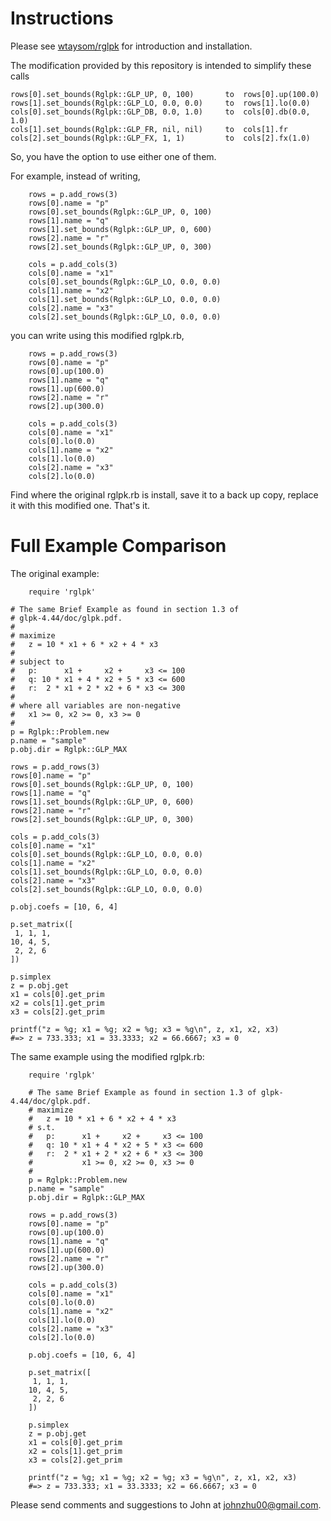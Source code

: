 # Instructions

Please see [wtaysom/rglpk](https://github.com/wtaysom/rglpk/blob/master/README.md) for introduction and installation.

The modification provided by this repository is intended to simplify these calls 

	rows[0].set_bounds(Rglpk::GLP_UP, 0, 100)       to	rows[0].up(100.0)   
	rows[1].set_bounds(Rglpk::GLP_LO, 0.0, 0.0)     to	rows[1].lo(0.0)     
	cols[0].set_bounds(Rglpk::GLP_DB, 0.0, 1.0)     to	cols[0].db(0.0, 1.0)
	cols[1].set_bounds(Rglpk::GLP_FR, nil, nil)     to	cols[1].fr          
	cols[2].set_bounds(Rglpk::GLP_FX, 1, 1)         to	cols[2].fx(1.0)     

So, you have the option to use either one of them.

For example, instead of writing,

        rows = p.add_rows(3)
        rows[0].name = "p"
        rows[0].set_bounds(Rglpk::GLP_UP, 0, 100)
        rows[1].name = "q"
        rows[1].set_bounds(Rglpk::GLP_UP, 0, 600)
        rows[2].name = "r"
        rows[2].set_bounds(Rglpk::GLP_UP, 0, 300)
        
        cols = p.add_cols(3)
        cols[0].name = "x1"
        cols[0].set_bounds(Rglpk::GLP_LO, 0.0, 0.0)
        cols[1].name = "x2"
        cols[1].set_bounds(Rglpk::GLP_LO, 0.0, 0.0)
        cols[2].name = "x3"
        cols[2].set_bounds(Rglpk::GLP_LO, 0.0, 0.0)

you can write using this modified rglpk.rb,

        rows = p.add_rows(3)
        rows[0].name = "p"
        rows[0].up(100.0)
        rows[1].name = "q"
        rows[1].up(600.0)
        rows[2].name = "r"
        rows[2].up(300.0)
        
        cols = p.add_cols(3)
        cols[0].name = "x1"
        cols[0].lo(0.0)
        cols[1].name = "x2"
        cols[1].lo(0.0)
        cols[2].name = "x3"
        cols[2].lo(0.0)

Find where the original rglpk.rb is install, save it to a back up copy, replace it with this modified one.  That's it.

# Full Example Comparison

The original example:

        require 'rglpk'
        
	# The same Brief Example as found in section 1.3 of 
	# glpk-4.44/doc/glpk.pdf.
	#
	# maximize
	#   z = 10 * x1 + 6 * x2 + 4 * x3
	#
	# subject to
	#   p:      x1 +     x2 +     x3 <= 100
	#   q: 10 * x1 + 4 * x2 + 5 * x3 <= 600
	#   r:  2 * x1 + 2 * x2 + 6 * x3 <= 300
	#
	# where all variables are non-negative
	#   x1 >= 0, x2 >= 0, x3 >= 0
	#    
	p = Rglpk::Problem.new
	p.name = "sample"
	p.obj.dir = Rglpk::GLP_MAX

	rows = p.add_rows(3)
	rows[0].name = "p"
	rows[0].set_bounds(Rglpk::GLP_UP, 0, 100)
	rows[1].name = "q"
	rows[1].set_bounds(Rglpk::GLP_UP, 0, 600)
	rows[2].name = "r"
	rows[2].set_bounds(Rglpk::GLP_UP, 0, 300)

	cols = p.add_cols(3)
	cols[0].name = "x1"
	cols[0].set_bounds(Rglpk::GLP_LO, 0.0, 0.0)
	cols[1].name = "x2"
	cols[1].set_bounds(Rglpk::GLP_LO, 0.0, 0.0)
	cols[2].name = "x3"
	cols[2].set_bounds(Rglpk::GLP_LO, 0.0, 0.0)

	p.obj.coefs = [10, 6, 4]

	p.set_matrix([
	 1, 1, 1,
	10, 4, 5,
	 2, 2, 6
	])

	p.simplex
	z = p.obj.get
	x1 = cols[0].get_prim
	x2 = cols[1].get_prim
	x3 = cols[2].get_prim

	printf("z = %g; x1 = %g; x2 = %g; x3 = %g\n", z, x1, x2, x3)
	#=> z = 733.333; x1 = 33.3333; x2 = 66.6667; x3 = 0

The same example using the modified rglpk.rb:

        require 'rglpk'
        
        # The same Brief Example as found in section 1.3 of glpk-4.44/doc/glpk.pdf.
        # maximize
        #   z = 10 * x1 + 6 * x2 + 4 * x3
        # s.t.
        #   p:      x1 +     x2 +     x3 <= 100
        #   q: 10 * x1 + 4 * x2 + 5 * x3 <= 600
        #   r:  2 * x1 + 2 * x2 + 6 * x3 <= 300
        #           x1 >= 0, x2 >= 0, x3 >= 0
        #    
        p = Rglpk::Problem.new
        p.name = "sample"
        p.obj.dir = Rglpk::GLP_MAX
        
        rows = p.add_rows(3)
        rows[0].name = "p"
        rows[0].up(100.0)
        rows[1].name = "q"
        rows[1].up(600.0)
        rows[2].name = "r"
        rows[2].up(300.0)
        
        cols = p.add_cols(3)
        cols[0].name = "x1"
        cols[0].lo(0.0)
        cols[1].name = "x2"
        cols[1].lo(0.0)
        cols[2].name = "x3"
        cols[2].lo(0.0)
        
        p.obj.coefs = [10, 6, 4]
        
        p.set_matrix([
         1, 1, 1,
        10, 4, 5,
         2, 2, 6
        ])
        
        p.simplex
        z = p.obj.get
        x1 = cols[0].get_prim
        x2 = cols[1].get_prim
        x3 = cols[2].get_prim
        
        printf("z = %g; x1 = %g; x2 = %g; x3 = %g\n", z, x1, x2, x3)
        #=> z = 733.333; x1 = 33.3333; x2 = 66.6667; x3 = 0
        
Please send comments and suggestions to John at johnzhu00@gmail.com.
